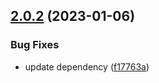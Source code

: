 ## [2.0.2](https://github.com/bconnorwhite/package-add/compare/v2.0.1...v2.0.2) (2023-01-06)


### Bug Fixes

* update dependency ([f17763a](https://github.com/bconnorwhite/package-add/commit/f17763a5016f7c17f6abd8b0330ae5b684bfb3d5))



